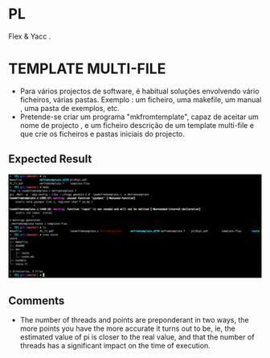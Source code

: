# PL

Flex & Yacc .

TEMPLATE MULTI-FILE
========

* Para vários projectos de software, é habitual soluções envolvendo vário ficheiros, várias pastas. Exemplo : um ficheiro, uma makefile, um manual , uma pasta de exemplos, etc.
* Pretende-se criar um programa "mkfromtemplate", capaz de aceitar um nome de projecto , e um ficheiro descrição de um template multi-file e que crie os ficheiros e pastas iniciais do projecto.


Expected Result
------------------

![log print](tp1.png)


Comments
------------
* The number of threads and points are preponderant in two ways, the more points you have the more accurate it turns out to be, ie, the estimated value of pi is closer to the real value, and that the number of threads has a significant impact on the time of execution.
